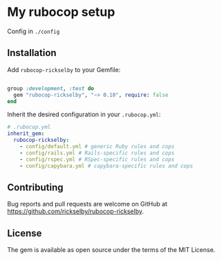 # My rubocop setup

Config in `./config`

## Installation

Add `rubocop-rickselby` to your Gemfile:

```ruby

group :development, :test do
  gem "rubocop-rickselby", "~> 0.10", require: false
end
```

Inherit the desired configuration in your `.rubocop.yml`:

```yaml
# .rubocop.yml
inherit_gem:
  rubocop-rickselby:
    - config/default.yml # generic Ruby rules and cops
    - config/rails.yml # Rails-specific rules and cops
    - config/rspec.yml # RSpec-specific rules and cops
    - config/capybara.yml # capybara-specific rules and cops
```

## Contributing
Bug reports and pull requests are welcome on GitHub at https://github.com/rickselby/rubocop-rickselby.

## License
The gem is available as open source under the terms of the MIT License.
